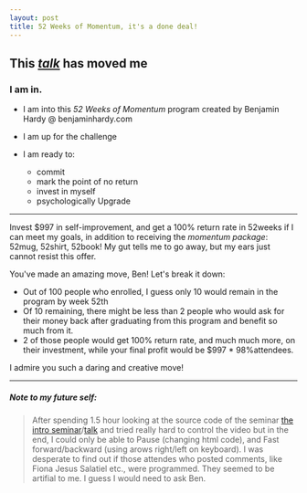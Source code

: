 ```yaml
---
layout: post
title: 52 Weeks of Momentum, it's a done deal!
---
```


## This _[talk](https://www.benjaminhardy.com/webinar-broadcast-room17870347?webinar_ext=FZ2ouTv3)_ has moved me

### I am in.


- I am into this *52 Weeks of Momentum* program created by Benjamin Hardy @ benjaminhardy.com

- I am up for the challenge

- I am ready to:
  - commit
  - mark the point of no return
  - invest in myself
  - psychologically Upgrade

----
Invest $997 in self-improvement, and get a 100% return rate in 52weeks if I can meet my goals, in addition to receiving the _momentum package_: 52mug, 52shirt, 52book! My gut tells me to go away, but my ears just cannot resist this offer.

You've made an amazing move, Ben! Let's break it down:


- Out of 100 people who enrolled, I guess only 10 would remain in the program by week 52th
- Of 10 remaining, there might be less than 2 people who would ask for their money back after graduating from this program and benefit so much from it.
- 2 of those people would get 100% return rate, and much much more, on their investment, while your final profit would be $997 * 98%attendees.

I admire you such a daring and creative move!

-----

##### Note to my future self: 

>After spending 1.5 hour looking at the source code of the seminar [the intro seminar](https://www.benjaminhardy.com/webinar-broadcast-room17870347?webinar_ext=FZ2ouTv3)/[talk](https://vimeo.com/246225846) and tried really hard to control the video but in the end, I could only be able to Pause (changing html code), and Fast forward/backward (using arows right/left on keyboard). I was desperate to find out if those attendes who posted comments, like Fiona Jesus Salatiel etc., were programmed. They seemed to be artifial to me. I guess I would need to ask Ben.
